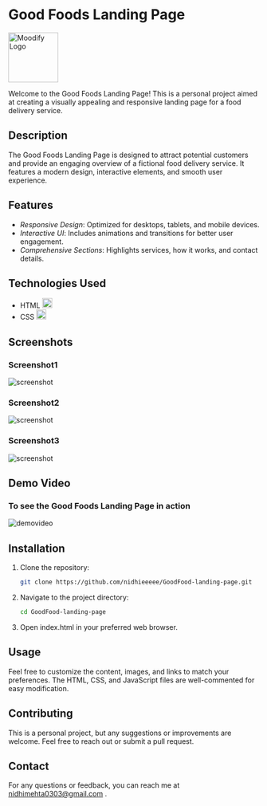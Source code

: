 # Good Foods Landing Page

<img src="https://upload.wikimedia.org/wikipedia/en/thumb/9/9a/Good_Food.svg/1200px-Good_Food.svg.png" alt="Moodify Logo" width="100">

Welcome to the Good Foods Landing Page! This is a personal project aimed at creating a visually appealing and responsive landing page for a food delivery service.



## Description

The Good Foods Landing Page is designed to attract potential customers and provide an engaging overview of a fictional food delivery service. It features a modern design, interactive elements, and smooth user experience.

## Features

- *Responsive Design*: Optimized for desktops, tablets, and mobile devices.
- *Interactive UI*: Includes animations and transitions for better user engagement.
- *Comprehensive Sections*: Highlights services, how it works, and contact details.

## Technologies Used

- HTML <img src="https://i.ibb.co/QNrygQJ/logo-2582748-1280.png" alt="HTML Logo" width="20">
- CSS <img src="https://i.ibb.co/XV2gDMr/logo-2582747-1280.png" alt="CSS Logo" width="20">

## Screenshots

### Screenshot1
![screenshot](https://i.ibb.co/P133JGD/Screenshot-2024-07-29-102248.png)

### Screenshot2
![screenshot](https://i.ibb.co/wR0SLj5/Screenshot-2024-07-29-102330.png)

### Screenshot3
![screenshot](https://i.ibb.co/QJd1BN3/Screenshot-2024-07-29-102358.png)


## Demo Video
### To see the Good Foods Landing Page in action
![demovideo](https://media0.giphy.com/media/v1.Y2lkPTc5MGI3NjExampsdnNzY2lpNHVlb2E2eWlmMTFldm4weGVqOGp3ejdjaHR0OGdqciZlcD12MV9pbnRlcm5hbF9naWZfYnlfaWQmY3Q9Zw/DYlE8VMCnhJd4v3hIm/giphy.gif)

## Installation

1. Clone the repository:
   ```bash
   git clone https://github.com/nidhieeeee/GoodFood-landing-page.git
   
2. Navigate to the project directory:
   ```bash
   cd GoodFood-landing-page

3. Open index.html in your preferred web browser.

## Usage
Feel free to customize the content, images, and links to match your preferences. The HTML, CSS, and JavaScript files are well-commented for easy modification.

## Contributing
This is a personal project, but any suggestions or improvements are welcome. Feel free to reach out or submit a pull request.

## Contact
For any questions or feedback, you can reach me at nidhimehta0303@gmail.com .
